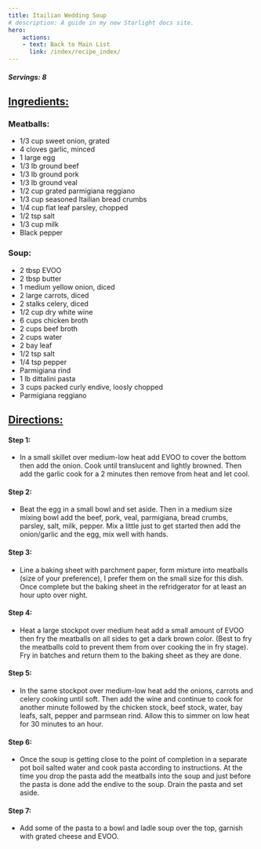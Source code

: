 ```yaml
---
title: Itailian Wedding Soup
# description: A guide in my new Starlight docs site.
hero:
    actions:
    - text: Back to Main List
      link: /index/recipe_index/
---
```

##### Servings: 8

## <u>Ingredients:</u>

### Meatballs:
- 1/3 cup sweet onion, grated
- 4 cloves garlic, minced
- 1 large egg
- 1/3 lb ground beef 
- 1/3 lb ground pork
- 1/3 lb ground veal
- 1/2 cup grated parmigiana reggiano
- 1/3 cup seasoned Itailian bread crumbs
- 1/4 cup flat leaf parsley, chopped 
- 1/2 tsp salt
- 1/3 cup milk
- Black pepper


### Soup:
- 2 tbsp EVOO
- 2 tbsp butter
- 1 medium yellow onion, diced
- 2 large carrots, diced
- 2 stalks celery, diced
- 1/2 cup dry white wine
- 6 cups chicken broth
- 2 cups beef broth
- 2 cups water
- 2 bay leaf
- 1/2 tsp salt
- 1/4 tsp pepper
- Parmigiana rind
- 1 lb dittalini pasta
- 3 cups packed curly endive, loosly chopped
- Parmigiana reggiano


## <u>Directions:</u>

#### Step 1:
- In a small skillet over medium-low heat add EVOO to cover the bottom then add the onion. Cook until translucent and lightly browned. Then add the garlic cook for a 2 minutes then remove from heat and let cool.

#### Step 2:
- Beat the egg in a small bowl and set aside. Then in a medium size mixing bowl add the beef, pork, veal, parmigiana, bread crumbs, parsley, salt, milk, pepper. Mix a little just to get started then add the onion/garlic and the egg, mix well with hands.

#### Step 3:
- Line a baking sheet with parchment paper, form mixture into meatballs (size of your preference), I prefer them on the small size for this dish. Once complete but the baking sheet in the refridgerator for at least an hour upto over night.

#### Step 4:
- Heat a large stockpot over medium heat add a small amount of EVOO then fry the meatballs on all sides to get a dark brown color. (Best to fry the meatballs cold to prevent them from over cooking the in fry stage). Fry in batches and return them to the baking sheet as they are done.

#### Step 5:
- In the same stockpot over medium-low heat add the onions, carrots and celery cooking until soft. Then add the wine and continue to cook for another minute followed by the chicken stock, beef stock, water, bay leafs, salt, pepper and parmsean rind. Allow this to simmer on low heat for 30 minutes to an hour.

#### Step 6:
- Once the soup is getting close to the point of completion in a separate pot boil salted water and cook pasta according to instructions. At the time you drop the pasta add the meatballs into the soup and just before the pasta is done add the endive to the soup. Drain the pasta and set aside.

#### Step 7:
- Add some of the pasta to a bowl and ladle soup over the top, garnish with grated cheese and EVOO.
